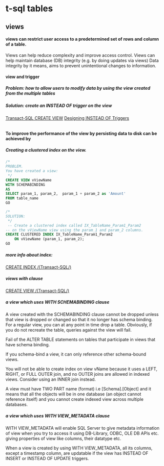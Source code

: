 # t-sql tables

## views

#### views can restrict user access to a predetermined set of rows and column of a table. 
Views can help reduce complexity and improve access control.
Views can help maintain database (DB) integrity (e.g. by doing updates via views)
Data integrity by it means, aims to prevent unintentional changes to information.


#### view and trigger
##### Problem: how to allow users to modify data by using the view created from the multiple tables
##### Solution: create an INSTEAD OF trigger on the view
[Transact-SQL CREATE VIEW](https://msdn.microsoft.com/en-us/library/ms187956.aspx)
[Designing INSTEAD OF Triggers](https://technet.microsoft.com/en-us/library/ms175521.aspx)

```sql

```

#### To improve the performance of the view by persisting data to disk can be achieved by
##### Creating a clustered index on the view. 
```sql
/*
PROBLEM.
You have created a view:
 */
CREATE VIEW vViewName
WITH SCHEMABINDING
AS
SELECT param_1, param_2,  param_1 + param_2 as 'Amount'
FROM table_name
GO

/*
SOLUTION:
 */
 -- Create a clustered index called IX_TableName_Param1_Param2  
-- on the vViewName view using the param_1 and param_2 columns.  
CREATE CLUSTERED INDEX IX_TableName_Param1_Param2   
    ON vViewName (param_1, param_2);  
GO  
```
##### more info about index:
[CREATE INDEX /(Transact-SQL/)](https://msdn.microsoft.com/en-us/library/ms188783.aspx)


##### views with clause
[CREATE VIEW /(Transact-SQL/)](https://msdn.microsoft.com/en-GB/library/ms187956.aspx)

##### a view which uses WITH SCHEMABINDING clause
A view created with the SCHEMABINDING clause cannot be dropped unless that view is dropped or changed so that it no longer has schema binding. 
For a regular view, you can at any point in time drop a table. Obviously, if you do not recreate the table, queries against the view will fail.

Fail of the ALTER TABLE statements on tables that participate in views that have schema binding.

If you schema-bind a view, it can only reference other schema-bound views.

You will not be able to create index on view vName because it uses a LEFT, RIGHT, or FULL OUTER join, and no OUTER joins are allowed in indexed views. Consider using an INNER join instead.

A view must have TWO PART name (format) i.e [Schema].[Object] and it means that all the objects will be in one database (an object cannot reference itself) and you cannot create indexed view across multiple databases.

##### a view which uses WITH VIEW_METADATA clause

WITH VIEW_METADATA will enable SQL Server to give metadata information of view when you try to access it using  DB-Library, ODBC, OLE DB APIs etc. giving properties of view like columns, their datatype etc.

When a view is created by using WITH VIEW_METADATA, all its columns, except a timestamp column, are updatable if the view has INSTEAD OF INSERT or INSTEAD OF UPDATE triggers.







